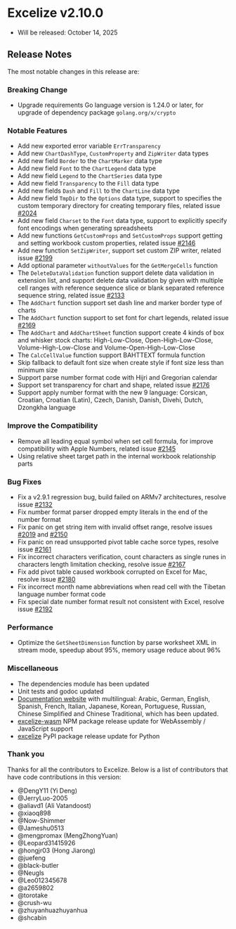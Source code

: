 # Excelize v2.10.0

* Will be released: October 14, 2025

## Release Notes

The most notable changes in this release are:

### Breaking Change

* Upgrade requirements Go language version is 1.24.0 or later, for upgrade of dependency package `golang.org/x/crypto`

### Notable Features

* Add new exported error variable `ErrTransparency`
* Add new `ChartDashType`, `CustomProperty` and `ZipWriter` data types
* Add new field `Border` to the `ChartMarker` data type
* Add new field `Font` to the `ChartLegend` data type
* Add new field `Legend` to the `ChartSeries` data type
* Add new field `Transparency` to the `Fill` data type
* Add new fields `Dash` and `Fill` to the `ChartLine` data type
* Add new field `TmpDir` to the `Options` data type, support to specifies the custom temporary directory for creating temporary files, related issue [#2024](https://github.com/xuri/excelize/issues/2024)
* Add new field `Charset` to the `Font` data type, support to explicitly specify font encodings when generating spreadsheets
* Add new functions `GetCustomProps` and `SetCustomProps` support getting and setting workbook custom properties, related issue [#2146](https://github.com/xuri/excelize/issues/2146)
* Add new function `SetZipWriter`, support set custom ZIP writer, related issue [#2199](https://github.com/xuri/excelize/issues/2199)
* Add optional parameter `withoutValues` for the `GetMergeCells` function
* The `DeleteDataValidation` function support delete data validation in extension list, and support delete data validation by given with multiple cell ranges with reference sequence slice or blank separated reference sequence string, related issue [#2133](https://github.com/xuri/excelize/issues/2133)
* The `AddChart` function support set dash line and marker border type of charts
* The `AddChart` function support to set font for chart legends, related issue [#2169](https://github.com/xuri/excelize/issues/2169)
* The `AddChart` and `AddChartSheet` function support create 4 kinds of box and whisker stock charts: High-Low-Close, Open-High-Low-Close, Volume-High-Low-Close and Volume-Open-High-Low-Close
* The `CalcCellValue` function support BAHTTEXT formula function
* Skip fallback to default font size when create style if font size less than minimum size
* Support parse number format code with Hijri and Gregorian calendar
* Support set transparency for chart and shape, related issue [#2176](https://github.com/xuri/excelize/issues/2176)
* Support apply number format with the new 9 language: Corsican, Croatian, Croatian (Latin), Czech, Danish, Danish, Divehi, Dutch, Dzongkha language

### Improve the Compatibility

* Remove all leading equal symbol when set cell formula, for improve compatibility with Apple Numbers, related issue [#2145](https://github.com/xuri/excelize/issues/2145)
* Using relative sheet target path in the internal workbook relationship parts

### Bug Fixes

* Fix a v2.9.1 regression bug, build failed on ARMv7 architectures, resolve issue [#2132](https://github.com/xuri/excelize/issues/2132)
* Fix number format parser dropped empty literals in the end of the number format
* Fix panic on get string item with invalid offset range, resolve issues [#2019](https://github.com/xuri/excelize/issues/2019) and [#2150](https://github.com/xuri/excelize/issues/2150)
* Fix panic on read unsupported pivot table cache sorce types, resolve issue [#2161](https://github.com/xuri/excelize/issues/2161)
* Fix incorrect characters verification, count characters as single runes in characters length limitation checking, resolve issue [#2167](https://github.com/xuri/excelize/issues/2167)
* Fix add pivot table caused workbook corrupted on Excel for Mac, resolve issue [#2180](https://github.com/xuri/excelize/issues/2180)
* Fix incorrect month name abbreviations when read cell with the Tibetan language number format code
* Fix special date number format result not consistent with Excel, resolve issue [#2192](https://github.com/xuri/excelize/issues/2192)

### Performance

* Optimize the `GetSheetDimension` function by parse worksheet XML in stream mode, speedup about 95%, memory usage reduce about 96%

### Miscellaneous

* The dependencies module has been updated
* Unit tests and godoc updated
* [Documentation website](https://xuri.me/excelize) with multilingual: Arabic, German, English, Spanish, French, Italian, Japanese, Korean, Portuguese, Russian, Chinese Simplified and Chinese Traditional, which has been updated.
* [excelize-wasm](https://github.com/xuri/excelize-wasm) NPM package release update for WebAssembly / JavaScript support
* [excelize](https://github.com/xuri/excelize-py) PyPI package release update for Python

### Thank you

Thanks for all the contributors to Excelize. Below is a list of contributors that have code contributions in this version:

* @DengY11 (Yi Deng)
* @JerryLuo-2005
* @aliavd1 (Ali Vatandoost)
* @xiaoq898
* @Now-Shimmer
* @Jameshu0513
* @mengpromax (MengZhongYuan)
* @Leopard31415926
* @hongjr03 (Hong Jiarong)
* @juefeng
* @black-butler
* @Neugls
* @Leo012345678
* @a2659802
* @torotake
* @crush-wu
* @zhuyanhuazhuyanhua
* @shcabin
